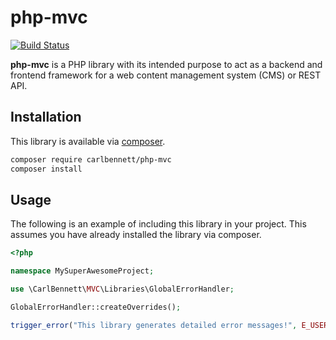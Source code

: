 # php-mvc
[![Build Status](https://travis-ci.org/carlbennett/php-mvc.svg?branch=main)](https://travis-ci.org/carlbennett/php-mvc)

**php-mvc** is a PHP library with its intended purpose to act as a backend and
frontend framework for a web content management system (CMS) or REST API.

## Installation
This library is available via [composer](https://getcomposer.org).

```sh
composer require carlbennett/php-mvc
composer install
```

## Usage
The following is an example of including this library in your project. This
assumes you have already installed the library via composer.

```php
<?php

namespace MySuperAwesomeProject;

use \CarlBennett\MVC\Libraries\GlobalErrorHandler;

GlobalErrorHandler::createOverrides();

trigger_error("This library generates detailed error messages!", E_USER_ERROR);
```
